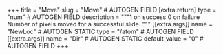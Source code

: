 +++
title = "Move"
slug = "Move" # AUTOGEN FIELD
[extra.return]
type = "num" # AUTOGEN FIELD
description = """1 on success
0 on failure
Number of pixels moved for a successful slide.
"""
[[extra.args]]
name = "NewLoc" # AUTOGEN STATIC
type = "/atom" # AUTOGEN FIELD
[[extra.args]]
name = "Dir" # AUTOGEN STATIC
default_value = "0" # AUTOGEN FIELD
+++
